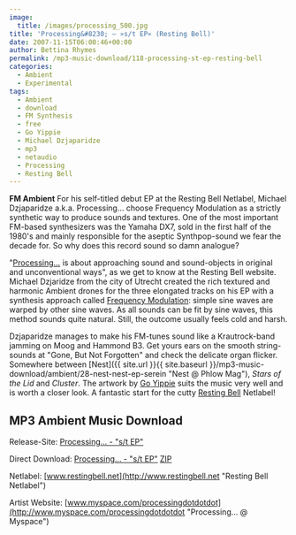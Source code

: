 ```yaml
---
image:
  title: /images/processing_500.jpg
title: 'Processing&#8230; – »s/t EP« (Resting Bell)'
date: 2007-11-15T06:00:46+00:00
author: Bettina Rhymes
permalink: /mp3-music-download/118-processing-st-ep-resting-bell
categories:
  - Ambient
  - Experimental
tags:
  - Ambient
  - download
  - FM Synthesis
  - free
  - Go Yippie
  - Michael Dzjaparidze
  - mp3
  - netaudio
  - Processing
  - Resting Bell
---
```

**FM Ambient** For his self-titled debut EP at the Resting Bell Netlabel, Michael Dzjaparidze a.k.a. Processing... choose Frequency Modulation as a strictly synthetic way to produce sounds and textures. One of the most important FM-based synthesizers was the Yamaha DX7, sold in the first half of the 1980's and mainly responsible for the aseptic Synthpop-sound we fear the decade for. So why does this record sound so damn analogue? <!--more-->

<!--adsense-->

"[Processing…](http://www.myspace.com/processingdotdotdot "Processing... @ Myspace") is about approaching sound and sound-objects in original and unconventional ways", as we get to know at the Resting Bell website. Michael Dzjaridze from the city of Utrecht created the rich textured and harmonic Ambient drones for the three elongated tracks on his EP with a synthesis approach called [Frequency Modulation](http://en.wikipedia.org/wiki/Frequency_modulation_synthesis "FM Synthesis @ Wikipedia"): simple sine waves are warped by other sine waves. As all sounds can be fit by sine waves, this method sounds quite natural. Still, the outcome usually feels cold and harsh.

Dzjaparidze manages to make his FM-tunes sound like a Krautrock-band jamming on Moog and Hammond B3. Get yours ears on the smooth string-sounds at "Gone, But Not Forgotten" and check the delicate organ flicker. Somewhere between [Nest]({{ site.url }}{{ site.baseurl }}/mp3-music-download/ambient/28-nest-nest-ep-serein "Nest @ Phlow Mag"), _Stars of the Lid_ and _Cluster_. The artwork by [Go Yippie](http://www.goyippi.net/ "Go Yippie Website") suits the music very well and is worth a closer look. A fantastic start for the cutty [Resting Bell](http://www.restingbell.net "Resting Bell Netlabel") Netlabel!

## MP3 Ambient Music Download

Release-Site: [Processing... - "s/t EP"](http://www.restingbell.net/releases/rb002-processing "Processing... EP @ Resting Bell")
  
Direct Download: [Processing... - "s/t EP"](http://www.archive.org/compress/rb002) [ZIP](http://www.luvsound.org/release/luv012/luv012.zip "Vestibule EP ZIP")
  
Netlabel: [www.restingbell.net](http://www.restingbell.net "Resting Bell Netlabel")
  
Artist Website: [www.myspace.com/processingdotdotdot](http://www.myspace.com/processingdotdotdot "Processing... @ Myspace")